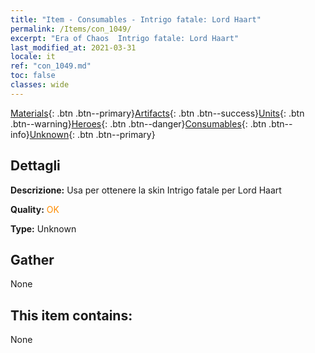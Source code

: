 ```yaml
---
title: "Item - Consumables - Intrigo fatale: Lord Haart"
permalink: /Items/con_1049/
excerpt: "Era of Chaos  Intrigo fatale: Lord Haart"
last_modified_at: 2021-03-31
locale: it
ref: "con_1049.md"
toc: false
classes: wide
---
```

 [Materials](/it/Items/){: .btn .btn--primary}[Artifacts](/it/Items/Artifacts/){: .btn .btn--success}[Units](/it/Items/Units/){: .btn .btn--warning}[Heroes](/it/Items/Heroes/){: .btn .btn--danger}[Consumables](/it/Items/Consumables/){: .btn .btn--info}[Unknown](/it/Items/Unknown/){: .btn .btn--primary}

## Dettagli
 **Descrizione:** Usa per ottenere la skin Intrigo fatale per Lord Haart

 **Quality:** <span style="color: #FF8C00">OK</span>

 **Type:** Unknown

## Gather

  None

## This item contains:

  None

